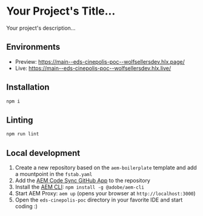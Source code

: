 # Your Project's Title...
Your project's description...

## Environments
- Preview: https://main--eds-cinepolis-poc--wolfsellersdev.hlx.page/
- Live: https://main--eds-cinepolis-poc--wolfsellersdev.hlx.live/

## Installation

```sh
npm i
```

## Linting

```sh
npm run lint
```

## Local development

1. Create a new repository based on the `aem-boilerplate` template and add a mountpoint in the `fstab.yaml`
1. Add the [AEM Code Sync GitHub App](https://github.com/apps/aem-code-sync) to the repository
1. Install the [AEM CLI](https://github.com/adobe/helix-cli): `npm install -g @adobe/aem-cli`
1. Start AEM Proxy: `aem up` (opens your browser at `http://localhost:3000`)
1. Open the `eds-cinepolis-poc` directory in your favorite IDE and start coding :)
